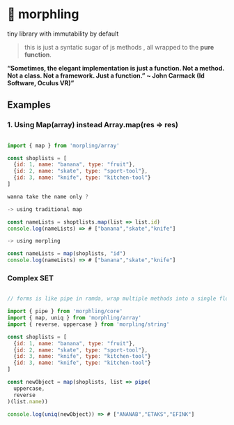 # 🌊 morphling
tiny library with immutability by default
> this is just a syntatic sugar of js methods , all wrapped to the **pure function**.

**“Sometimes, the elegant implementation is just a function. Not a method. Not a class. Not a framework. Just a function.” ~ John Carmack (Id Software, Oculus VR)”**

## Examples

### 1. Using Map(array) instead Array.map(res => res)

```js

import { map } from 'morpling/array'

const shoplists = [
  {id: 1, name: "banana", type: "fruit"},
  {id: 2, name: "skate", type: "sport-tool"},
  {id: 3, name: "knife", type: "kitchen-tool"}
]

wanna take the name only ?

-> using traditional map

const nameLists = shoptlists.map(list => list.id)
console.log(nameLists) => # ["banana","skate","knife"]

-> using morpling

const nameLists = map(shoplists, "id")
console.log(nameLists) => # ["banana","skate","knife"]
```

### Complex SET
```js

// forms is like pipe in ramda, wrap multiple methods into a single flow

import { pipe } from 'morphling/core'
import { map, uniq } from 'morphling/array'
import { reverse, uppercase } from 'morpling/string'

const shoplists = [
  {id: 1, name: "banana", type: "fruit"},
  {id: 2, name: "skate", type: "sport-tool"},
  {id: 3, name: "knife", type: "kitchen-tool"}
  {id: 3, name: "knife", type: "kitchen-tool"}
]

const newObject = map(shoplists, list => pipe(
  uppercase,
  reverse
)(list.name))

console.log(uniq(newObject)) => # ["ANANAB","ETAKS","EFINK"]

```
